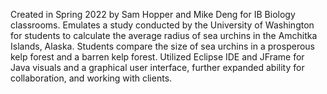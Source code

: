 Created in Spring 2022 by Sam Hopper and Mike Deng for IB Biology classrooms. Emulates a study conducted by the University of Washington for students to calculate the average radius of sea urchins in the Amchitka Islands, Alaska. Students compare the size of sea urchins in a prosperous kelp forest and a barren kelp forest. Utilized Eclipse IDE and JFrame for Java visuals and a graphical user interface, further expanded ability for
collaboration, and working with clients.

